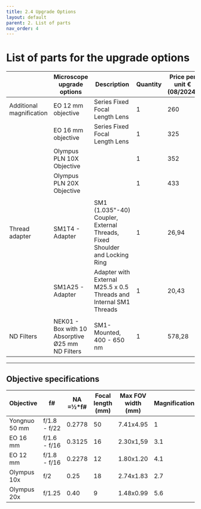 ```yaml
---
title: 2.4 Upgrade Options
layout: default
parent: 2. List of parts
nav_order: 4
---
```


# List of parts for the upgrade options



|       | Microscope upgrade options | Description | Quantity | Price per unit € (08/2024) | Vendor | 
| --- | --- | --- | --- | --- | --- |
| Additional magnification | EO 12 mm objective  | Series Fixed Focal Length Lens  | 1 | 260 | [Edmund Optics](https://www.edmundoptics.eu/p/12mm-uc-series-fixed-focal-length-lens/2969/)
|  | EO 16 mm objective | Series Fixed Focal Length Lens | 1 | 325 | [Edmund Optics](https://www.edmundoptics.com/p/16mm-c-series-fixed-focal-length-lens/16525/)
|  | Olympus PLN 10X Objective | | 1 | 352 | [Edmund Optics](https://www.edmundoptics.de/p/olympus-pln-10x-objective/29222/)
|  | Olympus PLN 20X Objective | | 1 | 433 | [Edmund Optics](https://www.edmundoptics.de/p/olympus-pln-20x-objective/29223/)
|  |  | |  |  |
| Thread adapter | SM1T4 - Adapter  |  SM1 (1.035"-40) Coupler, External Threads, Fixed Shoulder and Locking Ring | 1 | 26,94 | [Thorlabs](https://www.thorlabs.com/thorproduct.cfm?partnumber=SM1T4)
|  | SM1A25 - Adapter | Adapter with External M25.5 x 0.5 Threads and Internal SM1 Threads | 1 | 20,43 | [Thorlabs](https://www.thorlabs.de/thorproduct.cfm?partnumber=SM1A25)
|  |  | |  |  |
| ND Filters   | NEK01 - Box with 10 Absorptive Ø25 mm ND Filters  | SM1-Mounted, 400 - 650 nm  | 1 | 578,28 | [Thorlabs](https://www.thorlabs.de/thorproduct.cfm?partnumber=NEK01)



---

## Objective specifications

| Objective     | f#               | NA =½\*f# | Focal length (mm) | Max FOV width (mm) | Magnification |
| ------------- | ------------- | --------- | ----------------- | ------------------ | ------------- |
| Yongnuo 50 mm | f/1.8 - f/22  | 0.2778    | 50                | 7.41x4.95          | 1             |
| EO 16 mm      | f/1.6 - f/16  | 0.3125    | 16                | 2.30x1,59          | 3.1           |
| EO 12 mm      | f/1.8 - f/16  | 0.2278    | 12                | 1.80x1.20          | 4.1           |
| Olympus 10x   | f/2     | 0.25      | 18                | 2.74x1.83          | 2.7           |
| Olympus 20x   | f/1.25 | 0.40       |  9                 | 1.48x0.99          | 5.6          |


